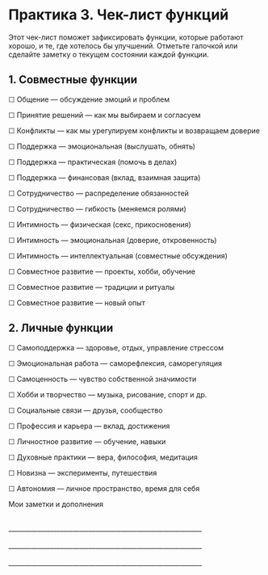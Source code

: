 # Практика 3. Чек-лист функций

Этот чек-лист поможет зафиксировать функции, которые работают хорошо, и те, где хотелось бы улучшений. Отметьте галочкой или сделайте заметку о текущем состоянии каждой функции.

## 1. Совместные функции

☐ Общение — обсуждение эмоций и проблем

☐ Принятие решений — как мы выбираем и согласуем

☐ Конфликты — как мы урегулируем конфликты и возвращаем доверие

☐ Поддержка — эмоциональная (выслушать, обнять)

☐ Поддержка — практическая (помочь в делах)

☐ Поддержка — финансовая (вклад, взаимная защита)

☐ Сотрудничество — распределение обязанностей

☐ Сотрудничество — гибкость (меняемся ролями)

☐ Интимность — физическая (секс, прикосновения)

☐ Интимность — эмоциональная (доверие, откровенность)

☐ Интимность — интеллектуальная (совместные обсуждения)

☐ Совместное развитие — проекты, хобби, обучение

☐ Совместное развитие — традиции и ритуалы

☐ Совместное развитие — новый опыт

## 2. Личные функции

☐ Самоподдержка — здоровье, отдых, управление стрессом

☐ Эмоциональная работа — саморефлексия, саморегуляция

☐ Самоценность — чувство собственной значимости

☐ Хобби и творчество — музыка, рисование, спорт и др.

☐ Социальные связи — друзья, сообщество

☐ Профессия и карьера — вклад, достижения

☐ Личностное развитие — обучение, навыки

☐ Духовные практики — вера, философия, медитация

☐ Новизна — эксперименты, путешествия

☐ Автономия — личное пространство, время для себя

Мои заметки и дополнения

<br/>
____________________________________________________________
<br/><br/>
____________________________________________________________
<br/><br/>
____________________________________________________________


